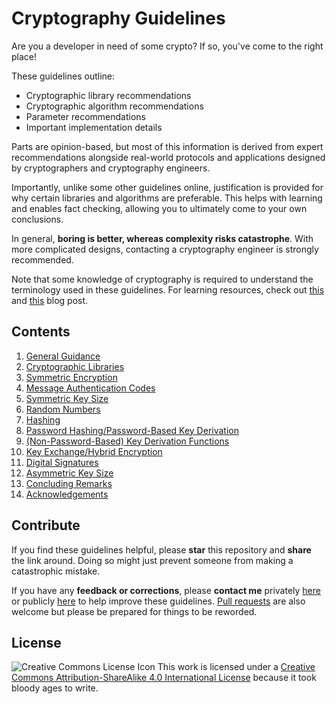 # Cryptography Guidelines
Are you a developer in need of some crypto? If so, you've come to the right place!

These guidelines outline:
- Cryptographic library recommendations
- Cryptographic algorithm recommendations
- Parameter recommendations
- Important implementation details

Parts are opinion-based, but most of this information is derived from expert recommendations alongside real-world protocols and applications designed by cryptographers and cryptography engineers.

Importantly, unlike some other guidelines online, justification is provided for why certain libraries and algorithms are preferable. This helps with learning and enables fact checking, allowing you to ultimately come to your own conclusions.

In general, **boring is better, whereas complexity risks catastrophe**. With more complicated designs, contacting a cryptography engineer is strongly recommended.

Note that some knowledge of cryptography is required to understand the terminology used in these guidelines. For learning resources, check out [this](https://samuellucas.com/blog/how-to-learn-about-cryptography.html) and [this](https://soatok.blog/2020/06/10/how-to-learn-cryptography-as-a-programmer/) blog post.

## Contents
1. [General Guidance](sections/general-guidance.md)
2. [Cryptographic Libraries](sections/cryptographic-libraries.md)
3. [Symmetric Encryption](sections/symmetric-encryption.md)
4. [Message Authentication Codes](sections/message-authentication-codes.md)
5. [Symmetric Key Size](sections/symmetric-key-size.md)
6. [Random Numbers](sections/random-numbers.md)
7. [Hashing](sections/hashing.md)
8. [Password Hashing/Password-Based Key Derivation](sections/password-hashing-password-based-key-derivation.md)
9. [(Non-Password-Based) Key Derivation Functions](sections/non-password-based-key-derivation-functions.md)
10. [Key Exchange/Hybrid Encryption](sections/key-exchange-hybrid-encryption.md)
11. [Digital Signatures](sections/digital-signatures.md)
12. [Asymmetric Key Size](sections/asymmetric-key-size.md)
13. [Concluding Remarks](sections/concluding-remarks.md)
14. [Acknowledgements](sections/acknowledgements.md)

## Contribute
If you find these guidelines helpful, please **star** this repository and **share** the link around. Doing so might just prevent someone from making a catastrophic mistake.

If you have any **feedback or corrections**, please **contact me** privately [here](https://samuellucas.com/) or publicly [here](https://github.com/samuel-lucas6/Cryptography-Guidelines/discussions) to help improve these guidelines. [Pull requests](https://github.com/samuel-lucas6/Cryptography-Guidelines/pulls) are also welcome but please be prepared for things to be reworded.

## License
![Creative Commons License Icon](https://i.creativecommons.org/l/by-sa/4.0/88x31.png) This work is licensed under a [Creative Commons Attribution-ShareAlike 4.0 International License](https://creativecommons.org/licenses/by-sa/4.0/) because it took bloody ages to write.
